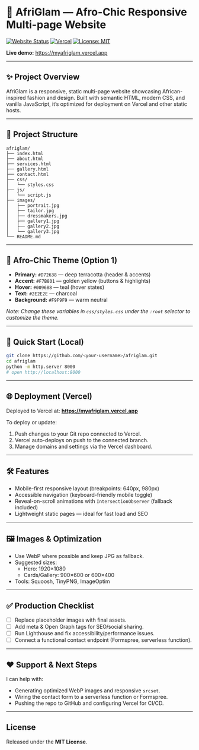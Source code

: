 # 🌺 AfriGlam — Afro-Chic Responsive Multi-page Website

[![Website Status](https://img.shields.io/badge/status-live-brightgreen)](https://myafriglam.vercel.app) [![Vercel](https://img.shields.io/badge/deployed%20on-Vercel-000000?logo=vercel)](https://myafriglam.vercel.app) [![License: MIT](https://img.shields.io/badge/license-MIT-blue.svg)](LICENSE)

**Live demo:** https://myafriglam.vercel.app

---

## ✨ Project Overview

AfriGlam is a responsive, static multi-page website showcasing African-inspired fashion and design.
Built with semantic HTML, modern CSS, and vanilla JavaScript, it’s optimized for deployment on Vercel and other static hosts.

---

## 📁 Project Structure

```
afriglam/
├── index.html
├── about.html
├── services.html
├── gallery.html
├── contact.html
├── css/
│   └── styles.css
├── js/
│   └── script.js
├── images/
│   ├── portrait.jpg
│   ├── tailor.jpg
│   ├── dressmakers.jpg
│   ├── gallery1.jpg
│   ├── gallery2.jpg
│   └── gallery3.jpg
└── README.md
```

---

## 🎨 Afro-Chic Theme (Option 1)

- **Primary:** `#D72638` — deep terracotta (header & accents)
- **Accent:** `#F7B801` — golden yellow (buttons & highlights)
- **Hover:** `#009688` — teal (hover states)
- **Text:** `#2E2E2E` — charcoal
- **Background:** `#F9F9F9` — warm neutral

_Note: Change these variables in `css/styles.css` under the `:root` selector to customize the theme._

---

## 🚀 Quick Start (Local)

```bash
git clone https://github.com/<your-username>/afriglam.git
cd afriglam
python -m http.server 8000
# open http://localhost:8000
```

---

## 🌐 Deployment (Vercel)

Deployed to Vercel at: **https://myafriglam.vercel.app**

To deploy or update:

1. Push changes to your Git repo connected to Vercel.
2. Vercel auto-deploys on push to the connected branch.
3. Manage domains and settings via the Vercel dashboard.

---

## 🛠️ Features

- Mobile-first responsive layout (breakpoints: 640px, 980px)
- Accessible navigation (keyboard-friendly mobile toggle)
- Reveal-on-scroll animations with `IntersectionObserver` (fallback included)
- Lightweight static pages — ideal for fast load and SEO

---

## 🖼️ Images & Optimization

- Use WebP where possible and keep JPG as fallback.
- Suggested sizes:
  - Hero: 1920×1080
  - Cards/Gallery: 900×600 or 600×400
- Tools: Squoosh, TinyPNG, ImageOptim

---

## ✅ Production Checklist

- [ ] Replace placeholder images with final assets.
- [ ] Add meta & Open Graph tags for SEO/social sharing.
- [ ] Run Lighthouse and fix accessibility/performance issues.
- [ ] Connect a functional contact endpoint (Formspree, serverless function).

---

## ❤️ Support & Next Steps

I can help with:

- Generating optimized WebP images and responsive `srcset`.
- Wiring the contact form to a serverless function or Formspree.
- Pushing the repo to GitHub and configuring Vercel for CI/CD.

---

## License

Released under the **MIT License**.
